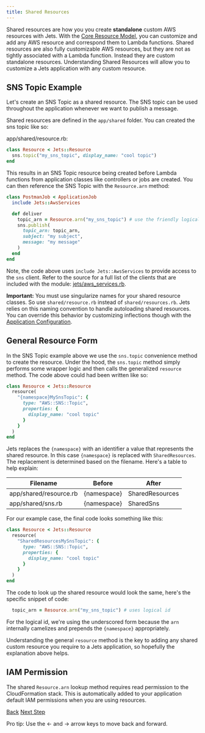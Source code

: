 ```yaml
---
title: Shared Resources
---
```


Shared resources are how you you create **standalone** custom AWS resources with Jets.  With the [Core Resource Model](http://rubyonjets.com/docs/core-resource/), you can customize and add any AWS resource and correspond them to Lambda functions.  Shared resources are also fully customizable AWS resources, but they are not as tightly associated with a Lambda function. Instead they are custom standalone resources. Understanding Shared Resources will allow you to customize a Jets application with any custom resource.

## SNS Topic Example

Let's create an SNS Topic as a shared resource. The SNS topic can be used throughout the application whenever we want to publish a message.


Shared resources are defined in the `app/shared` folder.  You can created the sns topic like so:

app/shared/resource.rb:

```ruby
class Resource < Jets::Resource
  sns.topic("my_sns_topic", display_name: "cool topic")
end
```

This results in an SNS Topic resource being created before Lambda functions from application classes like controllers or jobs are created.  You can then reference the SNS Topic with the `Resource.arn` method:


```ruby
class PostmanJob < ApplicationJob
  include Jets::AwsServices

  def deliver
    topic_arn = Resource.arn("my_sns_topic") # use the friendly logical id to reference
    sns.publish(
      topic_arn: topic_arn,
      subject: "my subject",
      message: "my message"
    )
  end
end
```

Note, the code above uses `include Jets::AwsServices` to provide access to the `sns` client.  Refer to the source for a full list of the clients that are included with the module: [jets/aws_services.rb](https://github.com/tongueroo/jets/blob/master/lib/jets/aws_services.rb).

**Important:** You must use singularize names for your shared resource classes. So use `shared/resource.rb` instead of `shared/resources.rb`. Jets relies on this naming convention to handle autoloading shared resources. You can override this behavior by customizing inflections though with the [Application Configuration](http://rubyonjets.com/docs/app-config/).

## General Resource Form

In the SNS Topic example above we use the `sns.topic` convenience method to create the resource. Under the hood, the `sns.topic` method simply performs some wrapper logic and then calls the generalized `resource` method.  The code above could had been written like so:

```ruby
class Resource < Jets::Resource
  resource(
    "{namespace}MySnsTopic": {
      type: "AWS::SNS::Topic",
      properties: {
        display_name: "cool topic"
      }
    }
  )
end
```

Jets replaces the `{namespace}` with an identifier a value that represents the shared resource. In this case `{namespace}` is replaced with `SharedResources`.  The replacement is determined based on the filename.  Here's a table to help explain:

Filename | Before | After
--- | --- | ---
app/shared/resource.rb | {namespace} | SharedResources
app/shared/sns.rb | {namespace} | SharedSns

For our example case, the final code looks something like this:

```ruby
class Resource < Jets::Resource
  resource(
    "SharedResourcesMySnsTopic": {
      type: "AWS::SNS::Topic",
      properties: {
        display_name: "cool topic"
      }
    }
  )
end
```

The code to look up the shared resource would look the same, here's the specific snippet of code:

```ruby
  topic_arn = Resource.arn("my_sns_topic") # uses logical id
```

For the logical id, we're using the underscored form because the `arn` internally camelizes and prepends the `{namespace}` appropriately.

Understanding the general `resource` method is the key to adding any shared custom resource you require to a Jets application, so hopefully the explanation above helps.

## IAM Permission

The shared `Resource.arn` lookup method requires read permission to the CloudFormation stack. This is automatically added to your application default IAM permissions when you are using resources.

<a id="prev" class="btn btn-basic" href="{% link _docs/core-resource.md %}">Back</a>
<a id="next" class="btn btn-primary" href="{% link _docs/database-support.md %}">Next Step</a>
<p class="keyboard-tip">Pro tip: Use the <- and -> arrow keys to move back and forward.</p>

